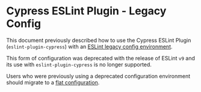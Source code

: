 # Cypress ESLint Plugin - Legacy Config

This document previously described how to use the Cypress ESLint Plugin (`eslint-plugin-cypress`) with an [ESLint legacy config environment](https://eslint.org/docs/latest/use/configure/configuration-files-deprecated).

This form of configuration was deprecated with the release of ESLint `v9` and its use with `eslint-plugin-cypress` is no longer supported.

Users who were previously using a deprecated configuration environment should migrate to a [flat configuration](https://eslint.org/docs/latest/use/configure/configuration-files).
